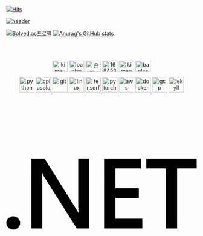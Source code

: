 <!--
**kimbank/kimbank** is a ✨ _special_ ✨ repository because its `README.md` (this file) appears on your GitHub profile.



Here are some ideas to get you started:

- 🔭 I’m currently working on ...
- 🌱 I’m currently learning ...
- 👯 I’m looking to collaborate on ...
- 🤔 I’m looking for help with ...
- 💬 Ask me about ...
- 📫 How to reach me: ...
- 😄 Pronouns: ...
- ⚡ Fun fact: ...
-->

[![Hits](https://hits.seeyoufarm.com/api/count/incr/badge.svg?url=https%3A%2F%2Fgithub.com%2Fkimbank&count_bg=%2379C83D&title_bg=%23555555&icon=&icon_color=%23E7E7E7&title=hits&edge_flat=false)](https://hits.seeyoufarm.com)                   



[![header](https://capsule-render.vercel.app/api?type=waving&reversal=true&color=1f354a&text=金　恩　行&height=150&fontSize=77&animation=fadeIn&fontColor=ffffff)](https://kimbank.github.io/)



[![Solved.ac프로필](http://mazassumnida.wtf/api/v2/generate_badge?boj=banlxx)](https://solved.ac/banlxx) [![Anurag's GitHub stats](https://github-readme-stats.vercel.app/api?username=kimbank&theme=gotham&line_height=17&show_icons=true)](https://github.com/kimbank)



<br/><br/>
<p align="center">
<a href="https://twitter.com/kimeunhang" target="blank"><img align="center" src="https://cdn.jsdelivr.net/npm/simple-icons@latest/icons/twitter.svg" alt="kimeunhang" height="30" width="40" /></a>
<a href="https://instagram.com/banlxx" target="blank"><img align="center" src="https://cdn.jsdelivr.net/npm/simple-icons@latest/icons/instagram.svg" alt="banlxx" height="30" width="40" /></a>
<a href="https://linkedin.com/in/은행-김-442362214" target="blank"><img align="center" src="https://cdn.jsdelivr.net/npm/simple-icons@latest/icons/linkedin.svg" alt="은행-김-442362214" height="30" width="40" /></a>
<a href="https://stackoverflow.com/users/16842306/kimbank" target="blank"><img align="center" src="https://cdn.jsdelivr.net/npm/simple-icons@latest/icons/stackoverflow.svg" alt="16842306/kimbank" height="30" width="40" /></a>
<a href="https://kaggle.com/kimeunhang" target="blank"><img align="center" src="https://cdnjs.cloudflare.com/ajax/libs/line-awesome/1.3.0/svg/kaggle.svg" alt="kimeunhang" height="30" width="40" /></a> <a href="https://codeforces.com/profile/banlxx" target="blank"><img align="center" src="https://cdn.jsdelivr.net/npm/simple-icons@3.0.1/icons/codeforces.svg" alt="banlxx" height="30" width="40" /></a>



<p align="center">
<a href="https://www.python.org" target="_blank"> <img src="https://cdn.jsdelivr.net/npm/simple-icons@latest/icons/python.svg" alt="python" width="40" height="40"/> </a> <a href="https://www.w3schools.com/cpp/" target="_blank"> <img src="https://raw.githubusercontent.com/file-icons/icons/e6e6e6ac8cb1d91867167c228c00a667f4d47101/svg/C%2B%2B.svg" alt="cplusplus" width="40" height="40"/> </a> <a href="https://git-scm.com/" target="_blank"> <img src="https://cdn.jsdelivr.net/npm/simple-icons@latest/icons/git.svg" alt="git" width="40" height="40"/> </a> <a href="https://www.linux.org/" target="_blank"> <img src="https://cdn.jsdelivr.net/npm/simple-icons@latest/icons/ubuntu.svg" alt="linux" width="40" height="40"/> </a> <a href="https://www.tensorflow.org" target="_blank"> <img src="https://cdn.jsdelivr.net/npm/simple-icons@latest/icons/tensorflow.svg" alt="tensorflow" width="40" height="40"/> </a> <a href="https://pytorch.org/" target="_blank"> <img src="https://cdn.jsdelivr.net/npm/simple-icons@latest/icons/pytorch.svg" alt="pytorch" width="40" height="40"/> </a> <a href="https://aws.amazon.com" target="_blank"> <img src="https://cdn.jsdelivr.net/npm/simple-icons@latest/icons/amazonaws.svg"" alt="aws" width="40" height="40"/> </a> <a href="https://www.docker.com/" target="_blank"> <img src="https://cdn.jsdelivr.net/npm/simple-icons@latest/icons/docker.svg" alt="docker" width="40" height="40"/> </a> <a href="https://cloud.google.com" target="_blank"> <img src="https://cdn.jsdelivr.net/npm/simple-icons@latest/icons/googlecloud.svg" alt="gcp" width="40" height="40"/> </a> <a href="https://jekyllrb.com/" target="_blank"> <img src="https://cdn.jsdelivr.net/npm/simple-icons@latest/icons/jekyll.svg" alt="jekyll" width="40" height="40"/> </a> 
</p>



<!-- <a href="https://dacon.io/myprofile/431869/home" target="blank"><img align="center" src="https://media.vlpt.us/images/dacon/post/c7840f26-29e6-4e10-ab64-8c07acde19fb/DACON_logo_sq.png" alt="banlxx" height="30" width="30" /></a> -->


<!-- <a href="https://www.acmicpc.net/user/banlxx" target="blank"><img align="center" src="https://static.solved.ac/tier_small/6.svg" alt="kimeunhang" height="30" width="40" /></a> -->


  
  <svg role="img" viewBox="0 0 24 24" xmlns="http://www.w3.org/2000/svg"><title>.NET</title><path d="M24 8.77h-2.468v7.565h-1.425V8.77h-2.462V7.53H24zm-6.852 7.565h-4.821V7.53h4.63v1.24h-3.205v2.494h2.953v1.234h-2.953v2.604h3.396zm-6.708 0H8.882L4.78 9.863a2.896 2.896 0 0 1-.258-.51h-.036c.032.189.048.592.048 1.21v5.772H3.157V7.53h1.659l3.965 6.32c.167.261.275.442.323.54h.024c-.04-.233-.06-.629-.06-1.185V7.529h1.372zm-8.703-.693a.868.829 0 0 1-.869.829.868.829 0 0 1-.868-.83.868.829 0 0 1 .868-.828.868.829 0 0 1 .869.829Z"/></svg>
